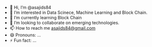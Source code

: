 - 👋 Hi, I’m @asajids84
- 👀 I’m interested in Data Scinece, Machine Learning and Block Chain. 
- 🌱 I’m currently learning Block Chain
- 💞️ I’m looking to collaborate on emerging technologies.
- 📫 How to reach me asajids84@gmail.com  
- 😄 Pronouns: ...
- ⚡ Fun fact: ...

<!---
asajids84/asajids84 is a ✨ special ✨ repository because its `README.md` (this file) appears on your GitHub profile.
You can click the Preview link to take a look at your changes.
--->
